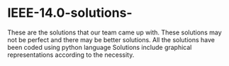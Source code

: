 # IEEE-14.0-solutions-
These are the solutions that our team came up with. These solutions may not be perfect and there may be better solutions.
All the solutions have been coded using python language 
Solutions include graphical representations according to the necessity. 
